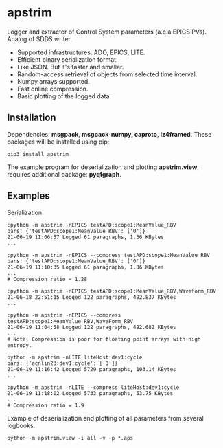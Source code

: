 # apstrim
Logger and extractor of Control System parameters (a.c.a EPICS PVs). 
Analog of SDDS writer.

- Supported infrastructures: ADO, EPICS, LITE.
- Efficient binary serialization format.
- Like JSON. But it's faster and smaller.
- Random-access retrieval of objects from selected time interval.
- Numpy arrays supported.
- Fast online compression.
- Basic plotting of the logged data.

## Installation
Dependencies: **msgpack, msgpack-numpy, caproto, lz4framed**. 
These packages will be installed using pip:

    pip3 install apstrim

The example program for deserialization and plotting **apstrim.view**,
requires additional package: **pyqtgraph**.

## Examples

Serialization

	:python -m apstrim -nEPICS testAPD:scope1:MeanValue_RBV
	pars: {'testAPD:scope1:MeanValue_RBV': ['0']}
	21-06-19 11:06:57 Logged 61 paragraphs, 1.36 KBytes
	...

	:python -m apstrim -nEPICS --compress testAPD:scope1:MeanValue_RBV
	pars: {'testAPD:scope1:MeanValue_RBV': ['0']}
	21-06-19 11:10:35 Logged 61 paragraphs, 1.06 KBytes
	...
	# Compression ratio = 1.28

    :python -m apstrim -nEPICS testAPD:scope1:MeanValue_RBV,Waveform_RBV
    21-06-18 22:51:15 Logged 122 paragraphs, 492.837 KBytes
    ...

    :python -m apstrim -nEPICS --compress testAPD:scope1:MeanValue_RBV,WaveForm_RBV
    21-06-19 11:04:58 Logged 122 paragraphs, 492.682 KBytes
	...
	# Note, Compression is poor for floating point arrays with high entropy.

	python -m apstrim -nLITE liteHost:dev1:cycle
	pars: {'acnlin23:dev1:cycle': ['0']}
	21-06-19 11:16:42 Logged 5729 paragraphs, 103.14 KBytes
	...

	:python -m apstrim -nLITE --compress liteHost:dev1:cycle
	21-06-19 11:18:02 Logged 5733 paragraphs, 53.75 KBytes
	...
	# Compression ratio = 1.9

Example of deserialization and plotting of all parameters from several logbooks.

    python -m apstrim.view -i all -v -p *.aps
